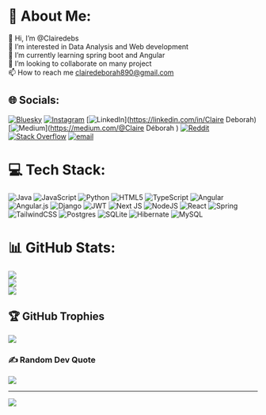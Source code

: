 # 💫 About Me:
👋 Hi, I’m @Clairedebs<br>👀 I’m interested in Data Analysis and Web development<br>🌱 I’m currently learning spring boot and Angular<br>💞️ I’m looking to collaborate on many project<br>📫 How to reach me clairedeborah890@gmail.com


## 🌐 Socials:
[![Bluesky](https://img.shields.io/badge/bluesky-0285FF?style=for-the-badge&logo=bluesky&logoColor=%23FFFFFF)](https://bsky.app/profile/Clairedebs) [![Instagram](https://img.shields.io/badge/Instagram-%23E4405F.svg?logo=Instagram&logoColor=white)](https://instagram.com/claire_debs) [![LinkedIn](https://img.shields.io/badge/LinkedIn-%230077B5.svg?logo=linkedin&logoColor=white)](https://linkedin.com/in/Claire Deborah) [![Medium](https://img.shields.io/badge/Medium-12100E?logo=medium&logoColor=white)](https://medium.com/@Claire Déborah ) [![Reddit](https://img.shields.io/badge/Reddit-%23FF4500.svg?logo=Reddit&logoColor=white)](https://reddit.com/user/u/Personal_Bite_9770) [![Stack Overflow](https://img.shields.io/badge/-Stackoverflow-FE7A16?logo=stack-overflow&logoColor=white)](https://stackoverflow.com/users/23213737) [![email](https://img.shields.io/badge/Email-D14836?logo=gmail&logoColor=white)](mailto:clairedeborah890@gmail.com) 

# 💻 Tech Stack:
![Java](https://img.shields.io/badge/java-%23ED8B00.svg?style=flat&logo=openjdk&logoColor=white) ![JavaScript](https://img.shields.io/badge/javascript-%23323330.svg?style=flat&logo=javascript&logoColor=%23F7DF1E) ![Python](https://img.shields.io/badge/python-3670A0?style=flat&logo=python&logoColor=ffdd54) ![HTML5](https://img.shields.io/badge/html5-%23E34F26.svg?style=flat&logo=html5&logoColor=white) ![TypeScript](https://img.shields.io/badge/typescript-%23007ACC.svg?style=flat&logo=typescript&logoColor=white) ![Angular](https://img.shields.io/badge/angular-%23DD0031.svg?style=flat&logo=angular&logoColor=white) ![Angular.js](https://img.shields.io/badge/angular.js-%23E23237.svg?style=flat&logo=angularjs&logoColor=white) ![Django](https://img.shields.io/badge/django-%23092E20.svg?style=flat&logo=django&logoColor=white) ![JWT](https://img.shields.io/badge/JWT-black?style=flat&logo=JSON%20web%20tokens) ![Next JS](https://img.shields.io/badge/Next-black?style=flat&logo=next.js&logoColor=white) ![NodeJS](https://img.shields.io/badge/node.js-6DA55F?style=flat&logo=node.js&logoColor=white) ![React](https://img.shields.io/badge/react-%2320232a.svg?style=flat&logo=react&logoColor=%2361DAFB) ![Spring](https://img.shields.io/badge/spring-%236DB33F.svg?style=flat&logo=spring&logoColor=white) ![TailwindCSS](https://img.shields.io/badge/tailwindcss-%2338B2AC.svg?style=flat&logo=tailwind-css&logoColor=white) ![Postgres](https://img.shields.io/badge/postgres-%23316192.svg?style=flat&logo=postgresql&logoColor=white) ![SQLite](https://img.shields.io/badge/sqlite-%2307405e.svg?style=flat&logo=sqlite&logoColor=white) ![Hibernate](https://img.shields.io/badge/Hibernate-59666C?style=flat&logo=Hibernate&logoColor=white) ![MySQL](https://img.shields.io/badge/mysql-4479A1.svg?style=flat&logo=mysql&logoColor=white)
# 📊 GitHub Stats:
![](https://github-readme-stats.vercel.app/api?username=Clairedebs&theme=dark&hide_border=true&include_all_commits=false&count_private=false)<br/>
![](https://nirzak-streak-stats.vercel.app/?user=Clairedebs&theme=dark&hide_border=true)<br/>
![](https://github-readme-stats.vercel.app/api/top-langs/?username=Clairedebs&theme=dark&hide_border=true&include_all_commits=false&count_private=false&layout=compact)

## 🏆 GitHub Trophies
![](https://github-profile-trophy.vercel.app/?username=Clairedebs&theme=aura&no-frame=false&no-bg=true&margin-w=4)

### ✍️ Random Dev Quote
![](https://quotes-github-readme.vercel.app/api?type=horizontal&theme=dark)

---
[![](https://visitcount.itsvg.in/api?id=Clairedebs&icon=0&color=10)](https://visitcount.itsvg.in)

<!-- Proudly created with GPRM ( https://gprm.itsvg.in ) -->
